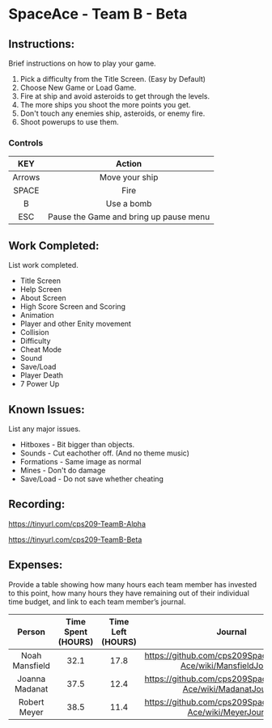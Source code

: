 # SpaceAce - Team B - Beta

## Instructions: 
Brief instructions on how to play your game.
1. Pick a difficulty from the Title Screen. (Easy by Default)
2. Choose New Game or Load Game.
3. Fire at ship and avoid asteroids to get through the levels.
4. The more ships you shoot the more points you get.
5. Don't touch any enemies ship, asteroids, or enemy fire.
6. Shoot powerups to use them.

### Controls
| KEY     | Action  |
| :---:   | :-: |
| Arrows  | Move your ship |
|SPACE    | Fire|
|B        | Use a bomb|
|ESC      | Pause the Game and bring up pause menu|



## Work Completed: 
List work completed.
* Title Screen
* Help Screen
* About Screen
* High Score Screen and Scoring
* Animation
* Player and other Enity movement
* Collision
* Difficulty
* Cheat Mode
* Sound
* Save/Load
* Player Death
* 7 Power Up


## Known Issues: 
List any major issues.
* Hitboxes - Bit bigger than objects.
* Sounds - Cut eachother off. (And no theme music)
* Formations - Same image as normal
* Mines - Don't do damage
* Save/Load - Do not save whether cheating

## Recording: 
https://tinyurl.com/cps209-TeamB-Alpha

https://tinyurl.com/cps209-TeamB-Beta

## Expenses: 
Provide a table showing how many hours each team member has invested to this point, how many hours they have remaining out of their individual time budget, and link to each team member’s journal.

| Person| Time Spent (HOURS)  | Time Left (HOURS)|Journal|
| :---:   | :---:   | :---: | :---:|
| Noah Mansfield  |32.1|17.8|https://github.com/cps209SpaceAce/Space-Ace/wiki/MansfieldJournal|
| Joanna Madanat  |37.5|12.4|https://github.com/cps209SpaceAce/Space-Ace/wiki/MadanatJournal|
| Robert Meyer    |38.5|11.4|https://github.com/cps209SpaceAce/Space-Ace/wiki/MeyerJournal|

